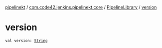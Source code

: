 [pipelinekt](../../index.md) / [com.code42.jenkins.pipelinekt.core](../index.md) / [PipelineLibrary](index.md) / [version](./version.md)

# version

`val version: `[`String`](https://kotlinlang.org/api/latest/jvm/stdlib/kotlin/-string/index.html)